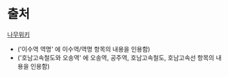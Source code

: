 # 출처

[나무위키](https://namu.wiki/)
* ('이수역 역명' 에 이수역/역명 항목의 내용을 인용함)
* ('호남고속철도와 오송역' 에 오송역, 공주역, 호남고속철도, 호남고속선 항목의 내용을 인용함)